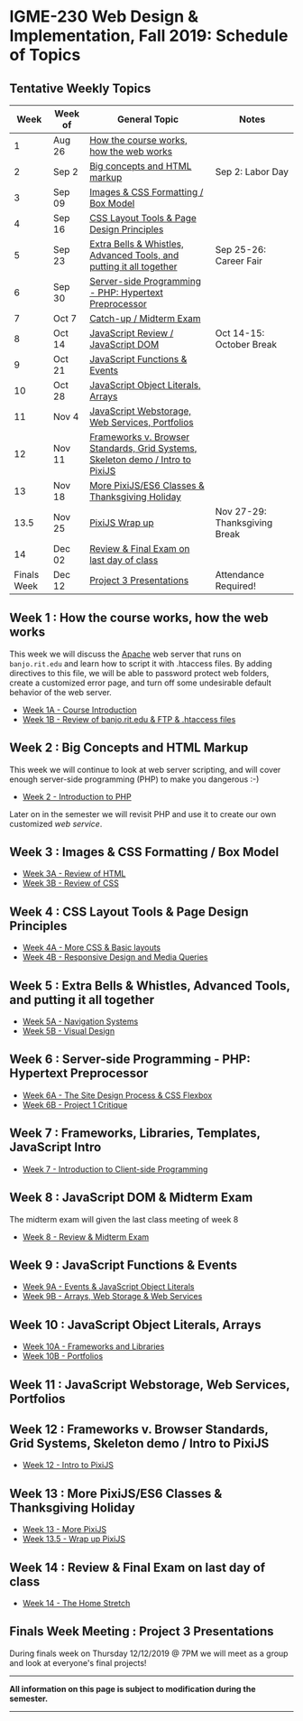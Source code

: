 
# IGME-230 Web Design & Implementation, Fall 2019: Schedule of Topics 

## Tentative Weekly Topics

| Week        | Week of       | General Topic                                                       | Notes |
|-------------|---------------|---------------------------------------------------------------------|---------|
| 1           | Aug 26        | [How the course works, how the web works](#week1)                   |         |
| 2           | Sep 2         | [Big concepts and HTML markup](#week2)                              |  Sep 2: Labor Day       |
| 3           | Sep 09        | [Images & CSS Formatting / Box Model](#week3)                       |         |
| 4           | Sep 16        | [CSS Layout Tools & Page Design Principles](#week4)                 |         |
| 5           | Sep 23        | [Extra Bells & Whistles, Advanced Tools, and putting it all together](#week5) | Sep 25-26: Career Fair        |
| 6           | Sep 30        | [Server-side Programming - PHP: Hypertext Preprocessor](#week6)     |         |
| 7           | Oct 7         | [Catch-up / Midterm Exam](#week7)                                   |         |
| 8           | Oct 14        | [JavaScript Review / JavaScript DOM](#week8)         | Oct 14-15: October Break        |
| 9           | Oct 21        | [JavaScript Functions & Events](#week9)                             |         |
| 10          | Oct 28        | [JavaScript Object Literals, Arrays](#week10)                       |         |
| 11          | Nov 4         | [JavaScript Webstorage, Web Services, Portfolios](#week11)          |         |
| 12          | Nov 11        | [Frameworks v. Browser Standards, Grid Systems, Skeleton demo / Intro to PixiJS](#week12)  |         |
| 13          | Nov 18        | [More PixiJS/ES6 Classes & Thanksgiving Holiday](#week13)           |         |            |
| 13.5        | Nov 25        | [PixiJS Wrap up](#week13)                                           | Nov 27-29: Thanksgiving Break
| 14          | Dec 02        | [Review & Final Exam on last day of class](#week14)                      |         |
| Finals Week | Dec 12        | [Project 3 Presentations](#finalsweek)                                | Attendance Required! |



## <a id="week1">Week 1 : How the course works, how the web works
  
This week we will discuss the [Apache](http://httpd.apache.org) web server that runs on `banjo.rit.edu` and learn how to script it with .htaccess files. By adding directives to this file, we will be able to password protect web folders, create a customized error page, and turn off some undesirable default behavior of the web server. 
  
  - [Week 1A - Course Introduction](weekly/week-01A-notes.md)
  - [Week 1B - Review of banjo.rit.edu & FTP & .htaccess files](weekly/week-01B-notes.md)
  
## <a id="week2">Week 2 : Big Concepts and HTML Markup
  
 This week we will continue to look at web server scripting, and will cover enough server-side programming (PHP) to make you dangerous :-)
 
 - [Week 2 - Introduction to PHP](weekly/week-02-notes.md)
  
 Later on in the semester we will revisit PHP and use it to create our own customized *web service*.
  
## <a id="week3">Week 3 : Images & CSS Formatting / Box Model
  
  - [Week 3A - Review of HTML](weekly/week-03A-notes.md)
  - [Week 3B - Review of CSS](weekly/week-03B-notes.md)
  
## <a id="week4">Week 4 : CSS Layout Tools & Page Design Principles
  
  - [Week 4A - More CSS & Basic layouts](weekly/week-04A-notes.md)
  - [Week 4B - Responsive Design and Media Queries](weekly/week-04B-notes.md)
  
## <a id="week5">Week 5 : Extra Bells & Whistles, Advanced Tools, and putting it all together
  
  - [Week 5A - Navigation Systems](weekly/week-05A-notes.md)
  - [Week 5B - Visual Design](weekly/week-05B-notes.md)
  
## <a id="week6">Week 6 : Server-side Programming - PHP: Hypertext Preprocessor
  
  - [Week 6A - The Site Design Process & CSS Flexbox](weekly/week-06A-notes.md)
  - [Week 6B - Project 1 Critique](weekly/week-06B-notes.md)
  
## <a id="week7">Week 7 : Frameworks, Libraries, Templates, JavaScript Intro
   
   - [Week 7 - Introduction to Client-side Programming](weekly/week-07-notes.md)
 
## <a id="week8">Week 8 : JavaScript DOM & Midterm Exam
  
The midterm exam will given the last class meeting of week 8
  
  - [Week 8 - Review & Midterm Exam](weekly/week-08-notes.md)
  
## <a id="week9">Week 9 :  JavaScript Functions & Events
  
  - [Week 9A - Events & JavaScript Object Literals](weekly/week-09A-notes.md)
  - [Week 9B - Arrays, Web Storage & Web Services](weekly/week-09B-notes.md)
  
## <a id="week10">Week 10 : JavaScript Object Literals, Arrays
  
  - [Week 10A - Frameworks and Libraries](weekly/week-10A-notes.md)
  - [Week 10B - Portfolios](weekly/week-10B-notes.md)
  
## <a id="week11">Week 11  : JavaScript Webstorage, Web Services, Portfolios
  
## <a id="week12">Week 12  : Frameworks v. Browser Standards, Grid Systems, Skeleton demo / Intro to PixiJS
  - [Week 12 - Intro to PixiJS](weekly/week-11-notes.md)
  
## <a id="week13">Week 13 : More PixiJS/ES6 Classes & Thanksgiving Holiday
  
 - [Week 13 - More PixiJS](weekly/week-12-notes.md)
 - [Week 13.5 - Wrap up PixiJS](weekly/week-13-notes.md)
  
 
 ## <a id="week14">Week 14 : Review & Final Exam on last day of class
  
 - [Week 14 - The Home Stretch](weekly/week-notes-home-stretch.md)
  
## <a id="finalsweek">Finals Week Meeting : Project 3 Presentations

During finals week on Thursday 12/12/2019 @ 7PM we will meet as a group and look at everyone's final projects!

<hr>

**All information on this page is subject to modification during the semester.**

<hr>
